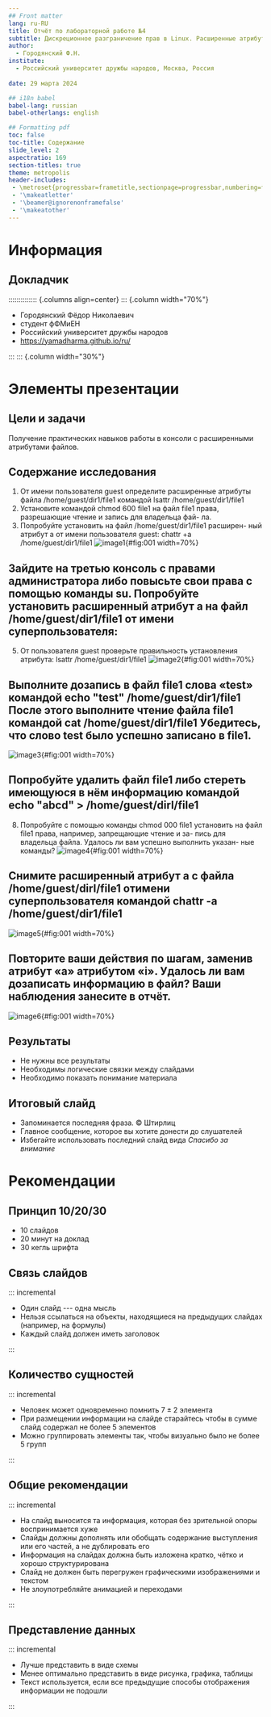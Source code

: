```yaml
---
## Front matter
lang: ru-RU
title: Отчёт по лабораторной работе №4
subtitle: Дискреционное разграничение прав в Linux. Расширенные атрибуты
author:
  - Городянский Ф.Н.
institute:
  - Российский университет дружбы народов, Москва, Россия
  
date: 29 марта 2024

## i18n babel
babel-lang: russian
babel-otherlangs: english

## Formatting pdf
toc: false
toc-title: Содержание
slide_level: 2
aspectratio: 169
section-titles: true
theme: metropolis
header-includes:
 - \metroset{progressbar=frametitle,sectionpage=progressbar,numbering=fraction}
 - '\makeatletter'
 - '\beamer@ignorenonframefalse'
 - '\makeatother'
---
```


# Информация

## Докладчик

:::::::::::::: {.columns align=center}
::: {.column width="70%"}

  * Городянский Фёдор Николаевич
  * студент фФМиЕН
  * Российский университет дружбы народов
  * <https://yamadharma.github.io/ru/>

:::
::: {.column width="30%"}



# Элементы презентации


## Цели и задачи

Получение практических навыков работы в консоли с расширенными атрибутами файлов.


## Содержание исследования
1. От имени пользователя guest определите расширенные атрибуты файла
/home/guest/dir1/file1 командой
lsattr /home/guest/dir1/file1
2. Установите командой
chmod 600 file1
на файл file1 права, разрешающие чтение и запись для владельца фай-
ла.
3. Попробуйте установить на файл /home/guest/dir1/file1 расширен-
ный атрибут a от имени пользователя guest:
chattr +a /home/guest/dir1/file1 
![image1](image/1.png){#fig:001 width=70%}

## Зайдите на третью консоль с правами администратора либо повысьте свои права с помощью команды su. Попробуйте установить расширенный атрибут a на файл /home/guest/dir1/file1 от имени суперпользователя:
5. От пользователя guest проверьте правильность установления атрибута:
lsattr /home/guest/dir1/file1
![image2](image/2.png){#fig:001 width=70%}

## Выполните дозапись в файл file1 слова «test» командой echo "test" /home/guest/dir1/file1 После этого выполните чтение файла file1 командой cat /home/guest/dir1/file1 Убедитесь, что слово test было успешно записано в file1.
![image3](image/3.png){#fig:001 width=70%}

## Попробуйте удалить файл file1 либо стереть имеющуюся в нём информацию командой echo "abcd" > /home/guest/dirl/file1
8. Попробуйте с помощью команды
chmod 000 file1
установить на файл file1 права, например, запрещающие чтение и за-
пись для владельца файла. Удалось ли вам успешно выполнить указан-
ные команды?
![image4](image/4.png){#fig:001 width=70%}

## Снимите расширенный атрибут a с файла /home/guest/dirl/file1 отимени суперпользователя командой chattr -a /home/guest/dir1/file1
![image5](image/5.png){#fig:001 width=70%}

## Повторите ваши действия по шагам, заменив атрибут «a» атрибутом «i». Удалось ли вам дозаписать информацию в файл? Ваши наблюдения занесите в отчёт.
![image6](image/6.png){#fig:001 width=70%}

## Результаты

- Не нужны все результаты
- Необходимы логические связки между слайдами
- Необходимо показать понимание материала


## Итоговый слайд

- Запоминается последняя фраза. © Штирлиц
- Главное сообщение, которое вы хотите донести до слушателей
- Избегайте использовать последний слайд вида *Спасибо за внимание*

# Рекомендации

## Принцип 10/20/30

  - 10 слайдов
  - 20 минут на доклад
  - 30 кегль шрифта

## Связь слайдов

::: incremental

- Один слайд --- одна мысль
- Нельзя ссылаться на объекты, находящиеся на предыдущих слайдах (например, на формулы)
- Каждый слайд должен иметь заголовок

:::

## Количество сущностей

::: incremental

- Человек может одновременно помнить $7 \pm 2$ элемента
- При размещении информации на слайде старайтесь чтобы в сумме слайд содержал не более 5 элементов
- Можно группировать элементы так, чтобы визуально было не более 5 групп

:::

## Общие рекомендации

::: incremental

- На слайд выносится та информация, которая без зрительной опоры воспринимается хуже
- Слайды должны дополнять или обобщать содержание выступления или его частей, а не дублировать его
- Информация на слайдах должна быть изложена кратко, чётко и хорошо структурирована
- Слайд не должен быть перегружен графическими изображениями и текстом
- Не злоупотребляйте анимацией и переходами

:::

## Представление данных

::: incremental

- Лучше представить в виде схемы
- Менее оптимально представить в виде рисунка, графика, таблицы
- Текст используется, если все предыдущие способы отображения информации не подошли

:::

